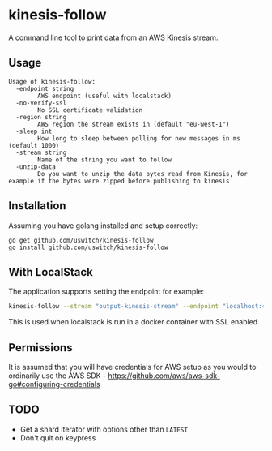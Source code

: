 # kinesis-follow

A command line tool to print data from an AWS Kinesis stream.

## Usage

```
Usage of kinesis-follow:
  -endpoint string
    	AWS endpoint (useful with localstack)
  -no-verify-ssl
    	No SSL certificate validation
  -region string
    	AWS region the stream exists in (default "eu-west-1")
  -sleep int
    	How long to sleep between polling for new messages in ms (default 1000)
  -stream string
    	Name of the string you want to follow
  -unzip-data
    	Do you want to unzip the data bytes read from Kinesis, for example if the bytes were zipped before publishing to kinesis
```

## Installation

Assuming you have golang installed and setup correctly:
```
go get github.com/uswitch/kinesis-follow
go install github.com/uswitch/kinesis-follow
```

## With LocalStack
The application supports setting the endpoint for example:
```sh
kinesis-follow --stream "output-kinesis-stream" --endpoint "localhost:4568" --no-verify-ssl --unzip-data
```
This is used when localstack is run in a docker container with SSL enabled

## Permissions

It is assumed that you will have credentials for AWS setup as you would to ordinarily use the AWS SDK - https://github.com/aws/aws-sdk-go#configuring-credentials

## TODO
- Get a shard iterator with options other than `LATEST`
- Don't quit on keypress

